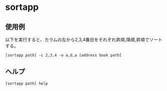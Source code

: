 # sortapp
## 使用例
以下を実行すると、カラムの左から2,3,4番目をそれぞれ昇順,降順,昇順でソートする。
```
[sortapp path] -c 2,3,4 -o a,d,a [address book path]
```

## ヘルプ
```
[sortapp path] help
```
